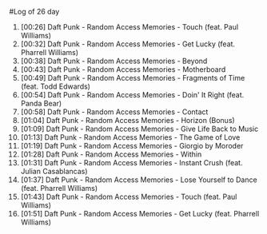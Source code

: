 #Log of 26 day

1. [00:26] Daft Punk - Random Access Memories - Touch (feat. Paul Williams)
1. [00:32] Daft Punk - Random Access Memories - Get Lucky (feat. Pharrell Williams)
1. [00:38] Daft Punk - Random Access Memories - Beyond
1. [00:43] Daft Punk - Random Access Memories - Motherboard
1. [00:49] Daft Punk - Random Access Memories - Fragments of Time (feat. Todd Edwards)
1. [00:54] Daft Punk - Random Access Memories - Doin' It Right (feat. Panda Bear)
1. [00:58] Daft Punk - Random Access Memories - Contact
1. [01:04] Daft Punk - Random Access Memories - Horizon (Bonus)
1. [01:09] Daft Punk - Random Access Memories - Give Life Back to Music
1. [01:13] Daft Punk - Random Access Memories - The Game of Love
1. [01:19] Daft Punk - Random Access Memories - Giorgio by Moroder
1. [01:28] Daft Punk - Random Access Memories - Within
1. [01:31] Daft Punk - Random Access Memories - Instant Crush (feat. Julian Casablancas)
1. [01:37] Daft Punk - Random Access Memories - Lose Yourself to Dance (feat. Pharrell Williams)
1. [01:43] Daft Punk - Random Access Memories - Touch (feat. Paul Williams)
1. [01:51] Daft Punk - Random Access Memories - Get Lucky (feat. Pharrell Williams)
